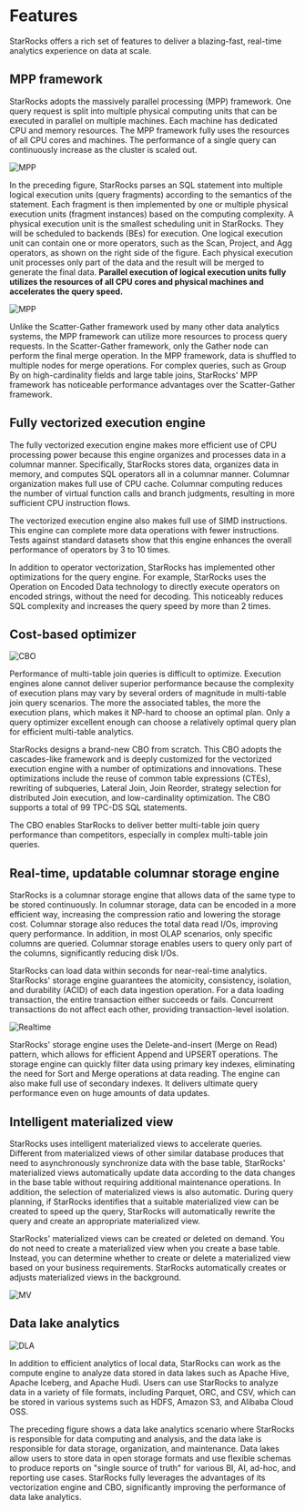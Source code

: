 # Features

StarRocks offers a rich set of features to deliver a blazing-fast, real-time analytics experience on data at scale.

## MPP framework

StarRocks adopts the massively parallel processing (MPP) framework. One query request is split into multiple physical computing units that can be executed in parallel on multiple machines. Each machine has dedicated CPU and memory resources. The MPP framework fully uses the resources of all CPU cores and machines. The performance of a single query can continuously increase as the cluster is scaled out.

![MPP](../assets/1.1-3-mpp.png)

In the preceding figure, StarRocks parses an SQL statement into multiple logical execution units (query fragments) according to the semantics of the statement. Each fragment is then implemented by one or multiple physical execution units (fragment instances) based on the computing complexity. A physical execution unit is the smallest scheduling unit in StarRocks. They will be scheduled to backends (BEs) for execution. One logical execution unit can contain one or more operators, such as the Scan, Project, and Agg operators, as shown on the right side of the figure. Each physical execution unit processes only part of the data and the result will be merged to generate the final data. **Parallel execution of logical execution units fully utilizes the resources of all CPU cores and physical machines and accelerates the query speed.**

![MPP](../assets/1.1-4-mpp.png)

Unlike the Scatter-Gather framework used by many other data analytics systems, the MPP framework can utilize more resources to process query requests. In the Scatter-Gather framework, only the Gather node can perform the final merge operation. In the MPP framework, data is shuffled to multiple nodes for merge operations. For complex queries, such as Group By on high-cardinality fields and large table joins, StarRocks' MPP framework has noticeable performance advantages over the Scatter-Gather framework.

## Fully vectorized execution engine

The fully vectorized execution engine makes more efficient use of CPU processing power because this engine organizes and processes data in a columnar manner. Specifically, StarRocks stores data, organizes data in memory, and computes SQL operators all in a columnar manner. Columnar organization makes full use of CPU cache. Columnar computing reduces the number of virtual function calls and branch judgments, resulting in more sufficient CPU instruction flows.

The vectorized execution engine also makes full use of SIMD instructions. This engine can complete more data operations with fewer instructions. Tests against standard datasets show that this engine enhances the overall performance of operators by 3 to 10 times.

In addition to operator vectorization, StarRocks has implemented other optimizations for the query engine. For example, StarRocks uses the Operation on Encoded Data technology to directly execute operators on encoded strings, without the need for decoding. This noticeably reduces SQL complexity and increases the query speed by more than 2 times.

## Cost-based optimizer

![CBO](../assets/1.1-5-cbo.png)

Performance of multi-table join queries is difficult to optimize. Execution engines alone cannot deliver superior performance because the complexity of execution plans may vary by several orders of magnitude in multi-table join query scenarios. The more the associated tables, the more the execution plans, which makes it NP-hard to choose an optimal plan. Only a query optimizer excellent enough can choose a relatively optimal query plan for efficient multi-table analytics.

StarRocks designs a brand-new CBO from scratch. This CBO adopts the cascades-like framework and is deeply customized for the vectorized execution engine with a number of optimizations and innovations. These optimizations include the reuse of common table expressions (CTEs), rewriting of subqueries, Lateral Join, Join Reorder, strategy selection for distributed Join execution, and low-cardinality optimization. The CBO supports a total of 99 TPC-DS SQL statements.

The CBO enables StarRocks to deliver better multi-table join query performance than competitors, especially in complex multi-table join queries.

## Real-time, updatable columnar storage engine

StarRocks is a columnar storage engine that allows data of the same type to be stored continuously. In columnar storage, data can be encoded in a more efficient way, increasing the compression ratio and lowering the storage cost. Columnar storage also reduces the total data read I/Os, improving query performance. In addition, in most OLAP scenarios, only specific columns are queried. Columnar storage enables users to query only part of the columns, significantly reducing disk I/Os.

StarRocks can load data within seconds for near-real-time analytics. StarRocks' storage engine guarantees the atomicity, consistency, isolation, and durability (ACID) of each data ingestion operation. For a data loading transaction, the entire transaction either succeeds or fails. Concurrent transactions do not affect each other, providing transaction-level isolation.

![Realtime](../assets/1.1-6-realtime.png)

StarRocks' storage engine uses the Delete-and-insert (Merge on Read) pattern, which allows for efficient Append and UPSERT operations. The storage engine can quickly filter data using primary key indexes,  eliminating the need for Sort and Merge operations at data reading. The engine can also make full use of secondary indexes. It delivers ultimate query performance even on huge amounts of data updates.

## Intelligent materialized view

StarRocks uses intelligent materialized views to accelerate queries. Different from materialized views of other similar database produces that need to asynchronously synchronize data with the base table, StarRocks' materialized views automatically update data according to the data changes in the base table without requiring additional maintenance operations. In addition, the selection of materialized views is also automatic. During query planning, if StarRocks identifies that a suitable materialized view can be created to speed up the query, StarRocks will automatically rewrite the query and create an appropriate materialized view.

StarRocks' materialized views can be created or deleted on demand. You do not need to create a materialized view when you create a base table. Instead, you can determine whether to create or delete a materialized view based on your business requirements. StarRocks automatically creates or adjusts materialized views in the background.

![MV](../assets/1.1-7-mv.png)

## Data lake analytics

![DLA](../assets/1.1-8-dla.png)

In addition to efficient analytics of local data, StarRocks can work as the compute engine to analyze data stored in data lakes such as Apache Hive, Apache Iceberg, and Apache Hudi. Users can use StarRocks to analyze data in a variety of file formats, including Parquet, ORC, and CSV, which can be stored in various systems such as HDFS, Amazon S3, and Alibaba Cloud OSS.

The preceding figure shows a data lake analytics scenario where StarRocks is responsible for data computing and analysis, and the data lake is responsible for data storage, organization, and maintenance. Data lakes allow users to store data in open storage formats and use flexible schemas to produce reports on "single source of truth" for various BI, AI, ad-hoc, and reporting use cases. StarRocks fully leverages the advantages of its vectorization engine and CBO, significantly improving the performance of data lake analytics.
